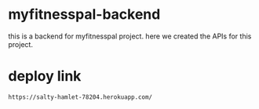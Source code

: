 # myfitnesspal-backend
this is a backend for myfitnesspal project. here we created the APIs for this project.

# deploy link
```
https://salty-hamlet-78204.herokuapp.com/
```
